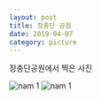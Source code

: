 ```yaml
---
layout: post
title: 장충단 공원
date: 2019-04-07
category: picture
---
```


장충단공원에서 찍은 사진

![nam 1](/media/picture/20190407/20190407_140417.jpg)
![nam 1](/media/picture/20190407/20190407_141356.jpg)